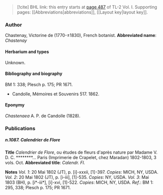 > [!cite] BHL link: this entry starts at [page 487](https://www.biodiversitylibrary.org/page/33120618) of TL-2 Vol. I.
> Supporting pages: [[Abbreviations|abbreviations]], [[Layout key|layout key]].

### Author

Chastenay, Victorine de (1770-±1830), French botanist. 
**Abbreviated name**: *Chastenay*

#### Herbarium and types

Unknown.

#### Bibliography and biography

BM 1: 338; Plesch p. 175; PR 1671.
- Candolle, Mémoires et Souvenirs 517. 1862.

#### Eponymy

*Chastenaea* A. P. de Candolle (1828).

### Publications

##### n.1087. Calendrier de Flore

**Title**
*Calendrier de Flore*, ou études de fleurs d'après nature par Madame V. D. C. \*\*\*\*\*\*\*\*... Paris (Imprimerie de Crapelet, chez Maradan) 1802-1803, 3 vols. Oct.
**Abbreviated title**: *Calendr. Fl.*

**Notes**
*Vol. 1*: 20 Mai 1802 (JT), p. \[i\]-xxxii, \[1\]-397. *Copies*: MICH, NY, USDA.
*Vol. 2*: 20 Mai 1802 (JT), p. \[i-iii\], \[1\]-535. *Copies*: NY, USDA.
*Vol. 3*: Mai 1803 (BH), p. \[i\*-iii\*\], \[i\]-xvi, \[1\]-522. *Copies*: MICH, NY, USDA.
*Ref*.: BM 1: 295, 338; Plesch p. 175; PR 1671.

